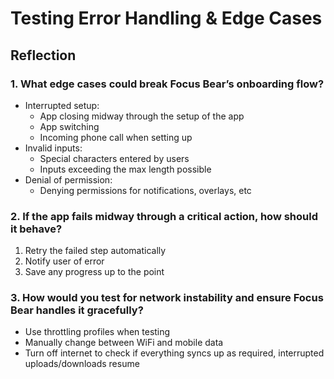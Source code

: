 # Testing Error Handling & Edge Cases

## Reflection 

### 1. What edge cases could break Focus Bear’s onboarding flow?

* Interrupted setup: 
    * App closing midway through the setup of the app
    * App switching
    * Incoming phone call when setting up  
* Invalid inputs:
    * Special characters entered by users
    * Inputs exceeding the max length possible  
* Denial of permission:
    * Denying permissions for notifications, overlays, etc  

### 2. If the app fails midway through a critical action, how should it behave?

1. Retry the failed step automatically 
2. Notify user of error
3. Save any progress up to the point

### 3. How would you test for network instability and ensure Focus Bear handles it gracefully?

* Use throttling profiles when testing
* Manually change between WiFi and mobile data
* Turn off internet to check if everything syncs up as required, interrupted uploads/downloads resume 
